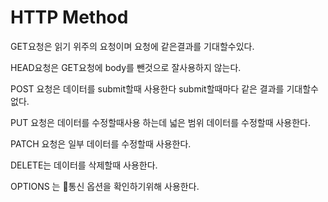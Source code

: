 # HTTP Method

GET요청은 읽기 위주의 요청이며 요청에 같은결과를 기대할수있다.

HEAD요청은 GET요청에 body를 뺀것으로 잘사용하지 않는다.

POST 요청은 데이터를 submit할때 사용한다 submit할때마다 같은 결과를 기대할수없다.

PUT 요청은 데이터를 수정할때사용 하는데 넓은 범위 데이터를 수정할때 사용한다.

PATCH 요청은 일부 데이터를 수정할때 사용한다.

DELETE는 데이터를 삭제할때 사용한다.

OPTIONS 는 통신 옵션을 확인하기위해 사용한다.

